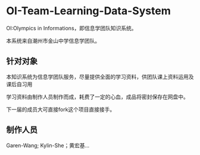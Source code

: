 # OI-Team-Learning-Data-System

OI:Olympics in Informations，即信息学团队知识系统。

本系统来自潮州市金山中学信息学团队。

## 针对对象

本知识系统为信息学团队服务，尽量提供全面的学习资料，供团队课上资料运用及课后自习用

学习资料由制作人员制作而成，耗费了一定的心血，成品将密封保存在网盘中。

下一届的成员大可直接fork这个项目直接接手。

## 制作人员

Garen-Wang; Kylin-She；黄宏基...
